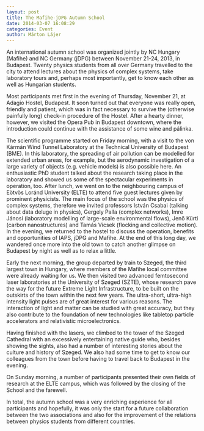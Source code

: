 ```yaml
---
layout: post
title: The Mafihe-jDPG Autumn School
date: 2014-03-07 16:08:29
categories: Event
author: Márton Lájer
---
```


An international autumn school was organized jointly by NC Hungary (Mafihe) and NC Germany (jDPG) between November 21-24, 2013, in Budapest. Twenty physics students from all over Germany travelled to the city to attend lectures about the physics of complex systems, take laboratory tours and, perhaps most importantly, get to know each other as well as Hungarian students.

Most participants met first in the evening of Thursday, November 21, at Adagio Hostel, Budapest. It soon turned out that everyone was really open, friendly and patient, which was in fact necessary to survive the (otherwise painfully long) check-in procedure of the Hostel. After a hearty dinner, however, we visited the Opera Pub in Budapest downtown, where the introduction could continue with the assistance of some wine and pálinka.

The scientific programme started on Friday morning, with a visit to the von Kármán Wind Tunnel Laboratory at the Technical University of Budapest (BME). In this laboratory, the spreading of air pollution can be modelled for extended urban areas, for example, but the aerodynamic investigation of a large variety of objects (e.g. vehicle models) is also possible here. An enthusiastic PhD student talked about the research taking place in the laboratory and showed us some of the spectacular experiments in operation, too. After lunch, we went on to the neighbouring campus of Eötvös Loránd University (ELTE) to attend five guest lectures given by prominent physicists. The main focus of the school was the physics of complex systems, therefore we invited professors István Csabai (talking about data deluge in physics), Gergely Palla (complex networks), Imre Jánosi (laboratory modelling of large-scale environmental flows), Jenő Kürti (carbon nanostructures) and Tamás Vicsek (flocking and collective motion). In the evening, we returned to the hostel to discuss the operation, benefits and opportunities of IAPS, jDPG and Mafihe. At the end of this long day, we wandered once more into the old town to catch another glimpse on Budapest by night as well as to relax a little.

Early the next morning, the group departed by train to Szeged, the third largest town in Hungary, where members of the Mafihe local committee were already waiting for us. We then visited two advanced femtosecond laser laboratories at the University of Szeged (SZTE), whose research pave the way for the future Extreme Light Infrastructure, to be built on the outskirts of the town within the next few years. The ultra-short, ultra-high intensity light pulses are of great interest for various reasons. The interaction of light and matter can be studied with great accuracy, but they also contribute to the foundation of new technologies like tabletop particle accelerators and relativistic microelectronics.

Having finished with the lasers, we climbed to the tower of the Szeged Cathedral with an excessively entertaining native guide who, besides showing the sights, also had a number of interesting stories about the culture and history of Szeged. We also had some time to get to know our colleagues from the town before having to travel back to Budapest in the evening.

On Sunday morning, a number of participants presented their own fields of research at the ELTE campus, which was followed by the closing of the School and the farewell.

In total, the autumn school was a very enriching experience for all participants and hopefully, it was only the start for a future collaboration between the two associations and also for the improvement of the relations between physics students from different countries.
